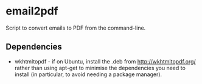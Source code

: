 # email2pdf

Script to convert emails to PDF from the command-line.

## Dependencies

* wkhtmltopdf - if on Ubuntu, install the .deb from http://wkhtmltopdf.org/
  rather than using apt-get to minimise the dependencies you need to install
  (in particular, to avoid needing a package manager).
